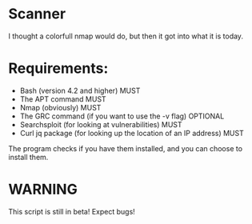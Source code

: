 # Scanner
I thought a colorfull nmap would do, but then it got into what it is today.

# Requirements:
- Bash (version 4.2 and higher)                                                          MUST
- The APT command                                                                        MUST
- Nmap (obviously)                                                                       MUST
- The GRC command (if you want to use the -v flag)                                     OPTIONAL
- Searchsploit (for looking at vulnerabilities)                                          MUST
- Curl jq package (for looking up the location of an IP address)                         MUST

The program checks if you have them installed, and you can choose to install them.

# WARNING
This script is still in beta! Expect bugs!
